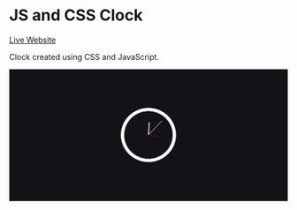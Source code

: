 
JS and CSS Clock
================  

[Live Website](https://utkarshpathrabe.github.io/JS-and-CSS-Clock/)  

Clock created using CSS and JavaScript.  

![Main Page](./assets/16.png)  

